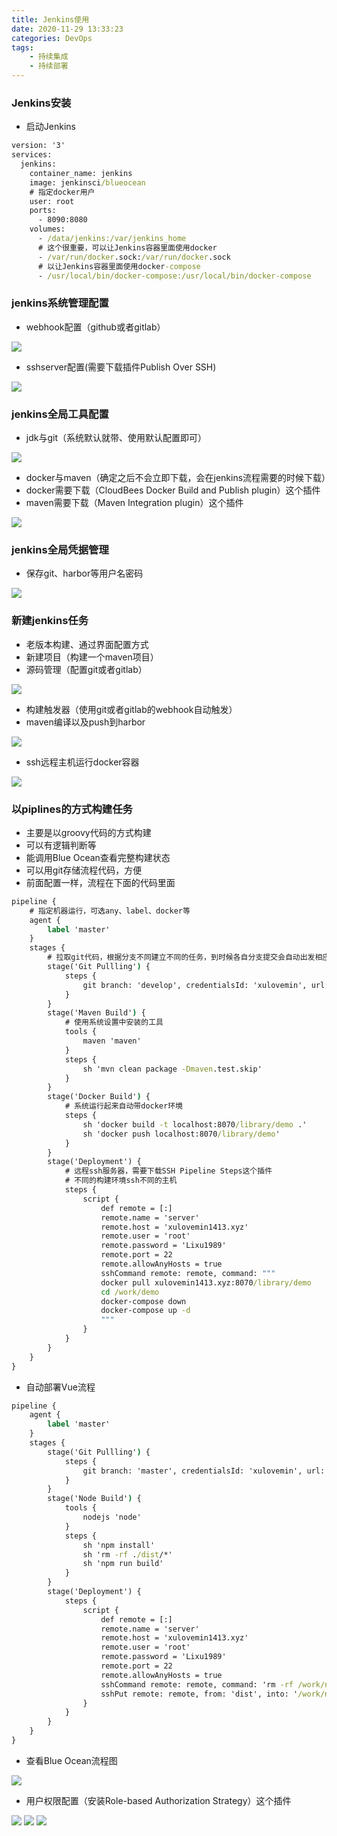 ```yaml
---
title: Jenkins使用
date: 2020-11-29 13:33:23
categories: DevOps
tags:
    - 持续集成
    - 持续部署
---
```


### Jenkins安装

- 启动Jenkins
```cmd
version: '3'
services:
  jenkins:
    container_name: jenkins
    image: jenkinsci/blueocean
    # 指定docker用户
    user: root
    ports:
      - 8090:8080
    volumes:
      - /data/jenkins:/var/jenkins_home
      # 这个很重要，可以让Jenkins容器里面使用docker
      - /var/run/docker.sock:/var/run/docker.sock 
      # 以让Jenkins容器里面使用docker-compose
      - /usr/local/bin/docker-compose:/usr/local/bin/docker-compose
```

### jenkins系统管理配置

- webhook配置（github或者gitlab）

![](./webhook.jpg)

- sshserver配置(需要下载插件Publish Over SSH)

![](./sshserver.jpg)

### jenkins全局工具配置

- jdk与git（系统默认就带、使用默认配置即可）

![](./jdk.jpg)
- docker与maven（确定之后不会立即下载，会在jenkins流程需要的时候下载）
- docker需要下载（CloudBees Docker Build and Publish plugin）这个插件
- maven需要下载（Maven Integration plugin）这个插件

![](./docker.jpg)

### jenkins全局凭据管理

- 保存git、harbor等用户名密码

![](./pingju.jpg)

### 新建jenkins任务

- 老版本构建、通过界面配置方式
- 新建项目（构建一个maven项目）
- 源码管理（配置git或者gitlab）

![](./git.jpg)
- 构建触发器（使用git或者gitlab的webhook自动触发）
- maven编译以及push到harbor

![](./maven.jpg)
- ssh远程主机运行docker容器

![](./sshrun.jpg)

### 以piplines的方式构建任务

- 主要是以groovy代码的方式构建
- 可以有逻辑判断等
- 能调用Blue Ocean查看完整构建状态
- 可以用git存储流程代码，方便
- 前面配置一样，流程在下面的代码里面

```cmd
pipeline {
    # 指定机器运行，可选any、label、docker等
    agent {
        label 'master'
    }
    stages {
        # 拉取git代码，根据分支不同建立不同的任务，到时候各自分支提交会自动出发相应的构建流程
        stage('Git Pullling') {
            steps {
                git branch: 'develop', credentialsId: 'xulovemin', url: 'https://github.com/xulovemin/demo.git'
            }
        }
        stage('Maven Build') {
            # 使用系统设置中安装的工具
            tools {
                maven 'maven'
            }
            steps {
                sh 'mvn clean package -Dmaven.test.skip'
            }
        }
        stage('Docker Build') {
            # 系统运行起来自动带docker环境
            steps {
                sh 'docker build -t localhost:8070/library/demo .'
                sh 'docker push localhost:8070/library/demo'
            }
        }
        stage('Deployment') {
            # 远程ssh服务器，需要下载SSH Pipeline Steps这个插件
            # 不同的构建环境ssh不同的主机
            steps {
                script {
                    def remote = [:]
                    remote.name = 'server'
                    remote.host = 'xulovemin1413.xyz'
                    remote.user = 'root'
                    remote.password = 'Lixu1989'
                    remote.port = 22
                    remote.allowAnyHosts = true
                    sshCommand remote: remote, command: """
                    docker pull xulovemin1413.xyz:8070/library/demo
                    cd /work/demo
                    docker-compose down
                    docker-compose up -d
                    """
                }
            }
        }
    }
}
```

- 自动部署Vue流程

```cmd
pipeline {
    agent {
        label 'master'
    }
    stages {
        stage('Git Pullling') {
            steps {
                git branch: 'master', credentialsId: 'xulovemin', url: 'https://github.com/xulovemin/demovue.git'
            }
        }
        stage('Node Build') {
            tools {
                nodejs 'node'
            }
            steps {
                sh 'npm install'
                sh 'rm -rf ./dist/*'
                sh 'npm run build'
            }
        }
        stage('Deployment') {
            steps {
                script {
                    def remote = [:]
                    remote.name = 'server'
                    remote.host = 'xulovemin1413.xyz'
                    remote.user = 'root'
                    remote.password = 'Lixu1989'
                    remote.port = 22
                    remote.allowAnyHosts = true
                    sshCommand remote: remote, command: 'rm -rf /work/nginx/dist/*'
                    sshPut remote: remote, from: 'dist', into: '/work/nginx'
                }
            }
        }
    }
}
```

- 查看Blue Ocean流程图

![](./blue.jpg)

- 用户权限配置（安装Role-based Authorization Strategy）这个插件

![](./role1.jpg)
![](./role2.jpg)
![](./role3.jpg)